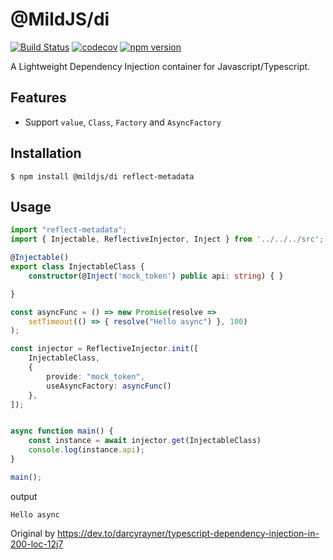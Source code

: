 # @MildJS/di

[![Build Status](https://travis-ci.org/mildjs/di.svg?branch=main)](https://travis-ci.org/mildjs/di) 
[![codecov](https://codecov.io/gh/mildjs/di/branch/main/graph/badge.svg?token=6wlUe1OgBT)](https://codecov.io/gh/mildjs/di)
[![npm version](https://badge.fury.io/js/%40mildjs%2Fdi.svg)](https://badge.fury.io/js/%40mildjs%2Fdi)

A Lightweight Dependency Injection container for Javascript/Typescript. 

## Features

- Support `value`, `Class`, `Factory` and `AsyncFactory`

## Installation

```
$ npm install @mildjs/di reflect-metadata 
```

## Usage 

```typescript
import "reflect-metadata";
import { Injectable, ReflectiveInjector, Inject } from '../../../src';

@Injectable()
export class InjectableClass {
    constructor(@Inject('mock_token') public api: string) { }

}

const asyncFunc = () => new Promise(resolve =>
    setTimeout(() => { resolve("Hello async") }, 100)
);

const injector = ReflectiveInjector.init([
    InjectableClass,
    {
        provide: "mock_token",
        useAsyncFactory: asyncFunc()
    },
]);


async function main() {
    const instance = await injector.get(InjectableClass)
    console.log(instance.api);
}

main();
```

output

```
Hello async
```

Original by https://dev.to/darcyrayner/typescript-dependency-injection-in-200-loc-12j7